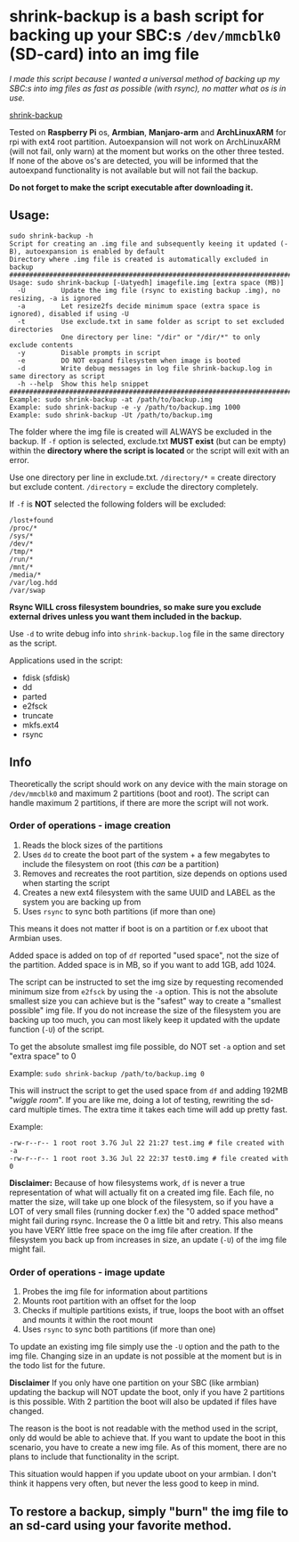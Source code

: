 # shrink-backup is a bash script for backing up your SBC:s `/dev/mmcblk0` (SD-card) into an img file

_I made this script because I wanted a universal method of backing up my SBC:s into img files as fast as possible (with rsync), no matter what os is in use._

[shrink-backup](shrink-backup)

Tested on **Raspberry Pi** os, **Armbian**, **Manjaro-arm** and **ArchLinuxARM** for rpi with ext4 root partition.
Autoexpansion will not work on ArchLinuxARM (will not fail, only warn) at the moment but works on the other three tested.
If none of the above os's are detected, you will be informed that the autoexpand functionality is not available but will not fail the backup.

**Do not forget to make the script executable after downloading it.**

## Usage:
```
sudo shrink-backup -h
Script for creating an .img file and subsequently keeing it updated (-B), autoexpansion is enabled by default
Directory where .img file is created is automatically excluded in backup
########################################################################
Usage: sudo shrink-backup [-Uatyedh] imagefile.img [extra space (MB)]
  -U         Update the img file (rsync to existing backup .img), no resizing, -a is ignored
  -a         Let resize2fs decide minimum space (extra space is ignored), disabled if using -U
  -t         Use exclude.txt in same folder as script to set excluded directories
             One directory per line: "/dir" or "/dir/*" to only exclude contents
  -y         Disable prompts in script
  -e         DO NOT expand filesystem when image is booted
  -d         Write debug messages in log file shrink-backup.log in same directory as script
  -h --help  Show this help snippet
########################################################################
Example: sudo shrink-backup -at /path/to/backup.img
Example: sudo shrink-backup -e -y /path/to/backup.img 1000
Example: sudo shrink-backup -Ut /path/to/backup.img
```

The folder where the img file is created will ALWAYS be excluded in the backup.
If `-f` option is selected, exclude.txt **MUST exist** (but can be empty) within the **directory where the script is located** or the script will exit with an error.

Use one directory per line in exclude.txt.
`/directory/*` = create directory but exclude content.
`/directory` = exclude the directory completely.

If `-f` is **NOT** selected the following folders will be excluded:
```
/lost+found
/proc/*
/sys/*
/dev/*
/tmp/*
/run/*
/mnt/*
/media/*
/var/log.hdd
/var/swap
```

**Rsync WILL cross filesystem boundries, so make sure you exclude external drives unless you want them included in the backup.**

Use `-d` to write debug info into `shrink-backup.log` file in the same directory as the script.

Applications used in the script:
- fdisk (sfdisk)
- dd
- parted
- e2fsck
- truncate
- mkfs.ext4
- rsync

## Info

Theoretically the script should work on any device with the main storage on `/dev/mmcblk0` and maximum 2 partitions (boot and root).
The script can handle maximum 2 partitions, if there are more the script will not work.

### Order of operations - image creation
1. Reads the block sizes of the partitions
2. Uses `dd` to create the boot part of the system + a few megabytes to include the filesystem on root (this *can* be a partition)
3. Removes and recreates the root partition, size depends on options used when starting the script
4. Creates a new ext4 filesystem with the same UUID and LABEL as the system you are backing up from
5. Uses `rsync` to sync both partitions (if more than one)

This means it does not matter if boot is on a partition or f.ex uboot that Armbian uses.

Added space is added on top of `df` reported "used space", not the size of the partition. Added space is in MB, so if you want to add 1GB, add 1024.

The script can be instructed to set the img size by requesting recomended minimum size from `e2fsck` by using the `-a` option.
This is not the absolute smallest size you can achieve but is the "safest" way to create a "smallest possible" img file.
If you do not increase the size of the filesystem you are backing up too much, you can most likely keep it updated with the update function (`-U`) of the script.

To get the absolute smallest img file possible, do NOT set `-a` option and set "extra space" to 0

Example: `sudo shrink-backup /path/to/backup.img 0`

This will instruct the script to get the used space from `df` and adding 192MB "*wiggle room*".
If you are like me, doing a lot of testing, rewriting the sd-card multiple times. The extra time it takes each time will add up pretty fast.

Example:
```
-rw-r--r-- 1 root root 3.7G Jul 22 21:27 test.img # file created with -a
-rw-r--r-- 1 root root 3.3G Jul 22 22:37 test0.img # file created with 0
```

**Disclaimer:**
Because of how filesystems work, `df` is never a true representation of what will actually fit on a created img file.
Each file, no matter the size, will take up one block of the filesystem, so if you have a LOT of very small files (running docker f.ex) the "0 added space method" might fail during rsync. Increase the 0 a little bit and retry.
This also means you have VERY little free space on the img file after creation.
If the filesystem you back up from increases in size, an update (`-U`) of the img file might fail.

### Order of operations - image update
1. Probes the img file for information about partitions
2. Mounts root partition with an offset for the loop
3. Checks if multiple partitions exists, if true, loops the boot with an offset and mounts it within the root mount
4. Uses `rsync` to sync both partitions (if more than one)

To update an existing img file simply use the `-U` option and the path to the img file.
Changing size in an update is not possible at the moment but is in the todo list for the future.

**Disclaimer**
If you only have one partition on your SBC (like armbian) updating the backup will NOT update the boot, only if you have 2 partitions is this possible. With 2 partition the boot will also be updated if files have changed.

The reason is the boot is not readable with the method used in the script, only dd would be able to achieve that.
If you want to update the boot in this scenario, you have to create a new img file.
As of this moment, there are no plans to include that functionality in the script.

This situation would happen if you update uboot on your armbian. I don't think it happens very often, but never the less good to keep in mind.

## To restore a backup, simply "burn" the img file to an sd-card using your favorite method.
